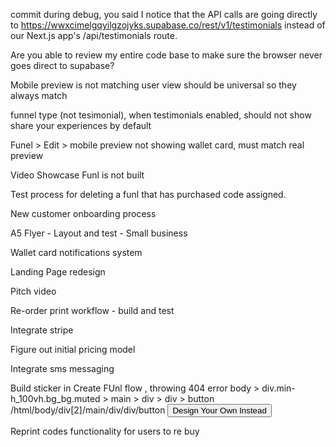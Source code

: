 commit
during debug, you said
I notice that the API calls are going directly to https://wwxcimelgqyilgzojyks.supabase.co/rest/v1/testimonials instead of our Next.js app's /api/testimonials route.

Are you able to review my entire code base to make sure the browser never goes direct to supabase?


Mobile preview is not matching user view
should be universal so they always match

funnel type (not tesimonial), when testimonials enabled, should not show share your experiences by default


Funel > Edit > mobile preview not showing wallet card, must match real preview

Video Showcase Funl is not built

Test process for deleting a funl that has purchased code assigned.

New customer onboarding process

A5 Flyer - Layout and test - Small business

Wallet card notifications system

Landing Page redesign

Pitch video

Re-order print workflow - build and test

Integrate stripe

Figure out initial pricing model

Integrate sms messaging


Build sticker in Create FUnl flow , throwing 404 error
body > div.min-h_100vh.bg_bg\.muted > main > div > div > button
/html/body/div[2]/main/div/div/button
<button class="color-palette_mint px_6 py_2 bg_colorPalette.default c_white fw_medium hover:bg_colorPalette.emphasized">Design Your Own Instead</button>

Reprint codes functionality for users to re buy